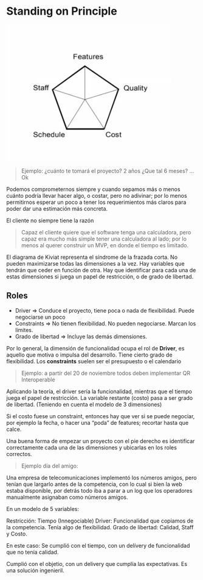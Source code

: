 # Standing on Principle

![Untitled](Standing%20on%20Principle%2030122bc9928e4142970dbe1b38c987bf/Untitled.png)

> Ejemplo:
¿cuánto te tomará el proyecto?
> 2 años
¿Que tal 6 meses?
> ... Ok
> 

Podemos comprometernos siempre y cuando sepamos más o menos cuánto podría llevar hacer algo, o costar, pero no adivinar; por lo menos permitirnos esperar un poco a tener los requerimientos más claros para poder dar una estimación más concreta.

El cliente no siempre tiene la razón

> Capaz el cliente quiere que el software tenga una calculadora, pero capaz era mucho más simple tener una calculadora al lado; por lo menos al querer construir un MVP, en donde el tiempo es limitado.
> 

El diagrama de Kiviat representa el síndrome de la frazada corta. No pueden maximizarse todas las dimensiones a la vez. Hay variables que tendrán que ceder en función de otra. Hay que identificar para cada una de estas dimensiones si juega un papel de restricción, o de grado de libertad.

## Roles

- Driver ⇒ Conduce el proyecto, tiene poca o nada de flexibilidad. Puede negociarse un poco
- Constraints ⇒ No tienen flexibilidad. No pueden negociarse. Marcan los límites.
- Grado de libertad ⇒ Incluye las demás dimensiones.

Por lo general, la dimensión de funcionalidad ocupa el rol de **Driver**, es aquello que motiva o impulsa del desarrollo. Tiene cierto grado de flexibilidad. Los **constraints** suelen ser el presupuesto o el calendario

> Ejemplo: a partír del 20 de noviembre todos deben implementar QR Interoperable

Aplicando la teoría, el driver sería la funcionalidad, mientras que el tiempo juega el papel de restricción. La variable restante (costo) pasa a ser grado de libertad. (Teniendo en cuenta el modelo de 3 dimensiones)

Si el costo fuese un constraint, entonces hay que ver si se puede negociar, por ejemplo la fecha, o hacer una “poda” de features; recortar hasta que calce.

Una buena forma de empezar un proyecto con el pie derecho es identificar correctamente cada una de las dimensiones y ubicarlas en los roles correctos.
> 

> Ejemplo día del amigo:

Una empresa de telecomunicaciones implementó los números amigos, pero tenían que largarlo antes de la competencia, con lo cual si bien la web estaba disponible, por detrás todo iba a parar a un log que los operadores manualmente asignaban como números amigos.

En un modelo de 5 variables:

Restricción: Tiempo (Innegociable)
Driver: Funcionalidad que copiamos de la competencia. Tenía algo de flexibilidad.
Grado de libertad: Calidad, Staff y Costo.

En este caso: Se cumplió con el tiempo, con un delívery de funcionalidad que no tenía calidad.

Cumplió con el objetio, con un delivery que cumplía las expectativas. Es una solución ingenieril.
>